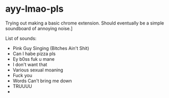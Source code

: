 # ayy-lmao-pls
Trying out making a basic chrome extension. Should eventually be a simple soundboard of annoying noise.]

List of sounds:
  * Pink Guy Singing (Bitches Ain't Shit)
  * Can I habe pizza pls
  * Ey b0ss fuk u mane
  * I don't want that
  * Various sexual moaning
  * Fuck you
  * Words Can't bring me down
  * TRUUUU
  * 
